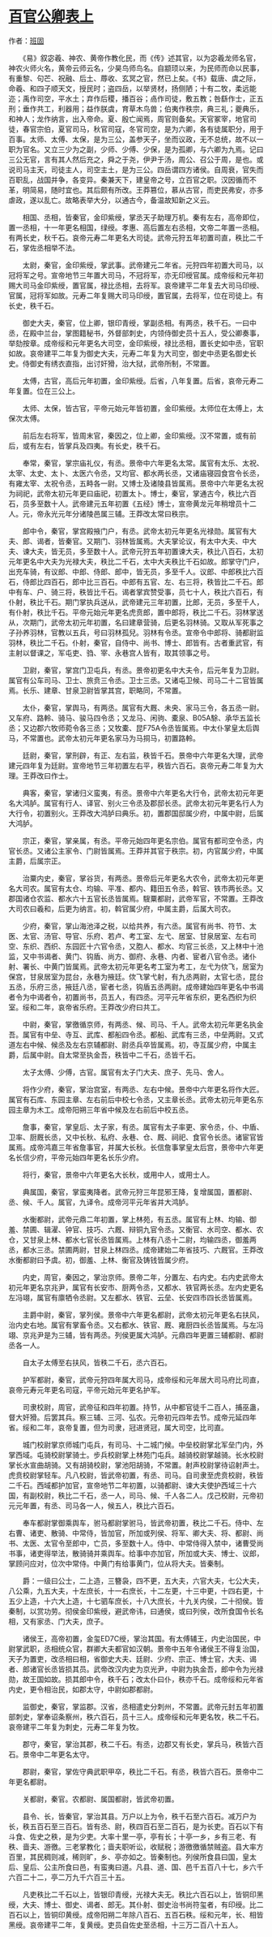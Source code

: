 # [百官公卿表上](http://so.gushiwen.org/guwen/bookv_3760.aspx)

作者：[班固](http://so.gushiwen.org/author_398.aspx)

　　《易》叙宓羲、神农、黄帝作教化民，而《传》述其官，以为宓羲龙师名官，神农火师火名，黄帝云师云名，少昊鸟师鸟名。自颛顼以来，为民师而命以民事，有重黎、句芒、祝融、后土、蓐收、玄冥之官，然已上矣。《书》载唐、虞之际，命羲、和四子顺天文，授民时；盗四岳，以举贤材，扬侧陋；十有二牧，柔远能迩；禹作司空，平水土；弃作后稷，播百谷；卨作司徒，敷五教；咎繇作士，正五刑；垂作共工，利器用；益作朕虞，育草木鸟兽；伯夷作秩宗，典三礼；夔典乐，和神人；龙作纳言，出入帝命。夏、殷亡闻焉，周官则备矣。天官冢宰，地官司徒，春官宗伯，夏官司马，秋官司寇，冬官司空，是为六卿，各有徒属职分，用于百事。太师、太傅、太保，是为三公，盖参天子，坐而议政，无不总统，故不以一职为官名。又立三少为之副，少师、少傅、少保，是为孤卿，与六卿为九焉。记曰三公无官，言有其人然后充之，舜之于尧，伊尹于汤，周公、召公于周，是也。或说司马主天，司徒主人，司空主土，是为三公。四岳谓四方诸侯。自周衰，官失而百职乱，战国并争，各变异。秦兼天下，建皇帝之号，立百官之职。汉因循而不革，明简易，随时宜也。其后颇有所改。王莽篡位，慕从古官，而吏民弗安，亦多虐政，遂以乱亡。故略表举大分，以通古今，备温故知新之义云。

　　相国、丞相，皆秦官，金印紫绶，掌丞天子助理万机。秦有左右，高帝即位，置一丞相，十一年更名相国，绿绶。孝惠、高后置左右丞相，文帝二年置一丞相。有两长史，秋千石。哀帝元寿二年更名大司徒。武帝元狩五年初置司直，秩比二千石，掌佐丞相举不法。

　　太尉，秦官，金印紫绶，掌武事。武帝建元二年省。元狩四年初置大司马，以冠将军之号。宣帝地节三年置大司马，不冠将军，亦无印绶官属。成帝绥和元年初赐大司马金印紫绶，置官属，禄比丞相，去将军。哀帝建平二年复去大司马印绶、官属，冠将军如故。元寿二年复赐大司马印绶，置官属，去将军，位在司徒上。有长史，秩千石。

　　御史大夫，秦官，位上卿，银印青绶，掌副丞相。有两丞，秩千石。一曰中丞，在殿中兰台，掌图籍秘书，外督部刺史，内领侍御史员十五人，受公卿奏事，举劾按章。成帝绥和元年更名大司空，金印紫绶，禄比丞相，置长史如中丞，官职如故。哀帝建平二年复为御史大夫，元寿二年复为大司空，御史中丞更名御史长史。侍御史有绣衣直指，出讨奸猾，治大狱，武帝所制，不常置。

　　太傅，古官，高后元年初置，金印紫绶。后省，八年复置。后省，哀帝元寿二年复置。位在三公上。

　　太师、太保，皆古官，平帝元始元年皆初置，金印紫绶。太师位在太傅上，太保次太傅。

　　前后左右将军，皆周末官，秦因之，位上卿，金印紫绶。汉不常置，或有前后，或有左右，皆掌兵及四夷。有长史，秩千石。

　　奉常，秦官，掌宗庙礼仪，有丞。景帝中六年更名太常。属官有太乐、太祝、太宰、太史、太卜、太医六令丞，又均官、都水两长丞，又诸庙寝园食宫令长丞，有雍太宰、太祝令丞，五畤各一尉。又博士及诸陵县皆属焉。景帝中六年更名太祝为祠祀，武帝太初元年更曰庙祀，初置太卜。博士，秦官，掌通古今，秩比六百石，员多至数十人。武帝建元五年初置《五经》博士，宣帝黄龙元年稍增员十二人。元，帝永光元年分诸陵邑属三辅。王莽改太常曰秩宗。

　　郎中令，秦官，掌宫殿掖门户，有丞。武帝太初元年更名光禄勋。属官有大夫、郎、谒者，皆秦官。又期门、羽林皆属焉。大夫掌论议，有太中大夫、中大夫、谏大夫，皆无员，多至数十人。武帝元狩五年初置谏大夫，秩比八百石，太初元年更名中大夫为光禄大夫，秩比二千石，太中大夫秩比千石如故。郎掌守门户，出充车骑，有议郎、中郎、侍郎、郎中，皆无员，多至千人。议郎、中郎秩比六百石，侍郎比四百石，郎中比三百石。中郎有五官、左、右三将，秩皆比二千石。郎中有车、户、骑三将，秩皆比千石。谒者掌宾赞受事，员七十人，秩比六百石，有仆射，秩比千石。期门掌执兵送从，武帝建元三年初置，比郎，无员，多至千人，有仆射，秩比千石。平帝元始元年更名虎贲郎，置中郎将，秩比二千石。羽林掌送从，次期门，武帝太初元年初置，名曰建章营骑，后更名羽林骑。又取从军死事之子孙养羽林，官教以五兵，号曰羽林孤兒。羽林有令丞。宣帝令中郎将、骑都尉监羽林，秩比二千石。仆射，秦官，自侍中、尚书、博士、郎皆有。古者重武官，有主射以督课之，军屯吏、驺、宰、永巷宫人皆有，取其领事之号。

　　卫尉，秦官，掌宫门卫屯兵，有丞。景帝初更名中大夫令，后元年复为卫尉。属官有公车司马、卫士、旅贲三令丞。卫士三丞。又诸屯卫候、司马二十二官皆属焉。长乐、建章、甘泉卫尉皆掌其宫，职略同，不常置。

　　太仆，秦官，掌舆马，有两丞。属官有大厩、未央、家马三令，各五丞一尉。又车府、路軨、骑马、骏马四令丞；又龙马、闲驹、橐泉、B05A駼、承华五监长丞；又边郡六牧师菀令各三丞；又牧橐、昆F75A令丞皆属焉。中太仆掌皇太后舆马，不常置也。武帝太初元年更名家马为马挏马，初置路軨。

　　廷尉，秦官，掌刑辟，有正、左右监，秩皆千石。景帝中六年更名大理，武帝建元四年复为廷尉。宣帝地节三年初置左右平，秩皆六百石。哀帝元寿二年复为大理。王莽改曰作士。

　　典客，秦官，掌诸归义蛮夷，有丞。景帝中六年更名大行令，武帝太初元年更名大鸿胪。属官有行人、译官、别火三令丞及郡邸长丞。武帝太初元年更名行人为大行令，初置别火。王莽改大鸿胪曰典乐。初，置郡国邸属少府，中属中尉，后属大鸿胪。

　　宗正，秦官，掌亲属，有丞。平帝元始四年更名宗伯。属官有都司空令丞，内官长丞。又诸公主家令、门尉皆属焉。王莽并其官于秩宗。初，内官属少府，中属主爵，后属宗正。

　　治粟内史，秦官，掌谷货，有两丞。景帝后元年更名大农令，武帝太初元年更名大司农。属官有太仓、均输、平准、都内、籍田五令丞，斡官、铁市两长丞。又郡国诸仓农监、都水六十五官长丞皆属焉。騪粟都尉，武帝军官，不常置。王莽改大司农曰羲和，后更为纳言。初，斡官属少府，中属主爵，后属大司农。

　　少府，秦官，掌山海池泽之税，以给共养，有六丞。属官有尚书、符节、太医、太官、汤官、导官、乐府、若卢、考工室、左弋、居室、甘泉居室、左右司空、东织、西织、东园匠十六官令丞，又胞人、都水、均官三长丞，又上林中十池监，又中书谒者、黄门、钩盾、尚方、御府、永巷、内者、宦者八官令丞。诸仆射、署长、中黄门皆属焉。武帝太初元年更名考工室为考工，左弋为佽飞，居室为保宫，甘泉居室为昆台，永巷为掖廷。佽飞掌弋射，有九丞两尉，太官七丞，昆台五丞，乐府三丞，掖廷八丞，宦者七丞，钩盾五丞两尉。成帝建始四年更名中书谒者令为中谒者令，初置尚书，员五人，有四丞。河平元年省东织，更名西织为织室。绥和二年，哀帝省乐府。王莽改少府曰共工。

　　中尉，秦官，掌徼循京师，有两丞、候、司马、千人。武帝太初元年更名执金吾。属官有中垒、寺互、武库、都船四令丞。都船、武库有三丞，中垒两尉。又式道左右中候、候丞及左右京辅都尉、尉丞兵卒皆属焉。初，寺互属少府，中属主爵，后属中尉。自太常至执金吾，秩皆中二千石，丞皆千石。

　　太子太傅、少傅，古官。属官有太子门大夫、庶子、先马、舍人。

　　将作少府，秦官，掌治宫室，有两丞、左右中候。景帝中六年更名将作大匠。属官有石库、东园主章、左右前后中校七令丞，又主章长丞。武帝太初元年更名东园主章为木工。成帝阳朔三年省中候及左右前后中校五丞。

　　詹事，秦官，掌皇后、太子家，有丞。属官有太子率更、家令丞，仆、中盾、卫率、厨厩长丞，又中长秋、私府、永巷、仓、厩、祠祀、食官令长丞。诸宦官皆属焉。成帝鸿嘉三年省詹事官，并属大长秋。长信詹事掌皇太后宫，景帝中六年更名长信少府，平帝元始四年更名长乐少府。

　　将行，秦官，景帝中六年更名大长秋，或用中人，或用士人。

　　典属国，秦官，掌蛮夷降者。武帝元狩三年昆邪王降，复增属国，置都尉、丞、候、千人。属官，九译令。成帝河平元年省并大鸿胪。

　　水衡都尉，武帝元鼎二年初置，掌上林苑，有五丞。属官有上林、均输、御羞、禁圃、辑濯、钟官、技巧、六厩、辩铜九官令丞。又衡官、水司空、都水、农仓，又甘泉上林、都水七官长丞皆属焉。上林有八丞十二尉，均输四丞，御羞两丞，都水三丞。禁圃两尉，甘泉上林四丞。成帝建始二年省技巧、六厩官。王莽改水衡都尉曰予虞。初，御羞、上林、衡官及铸钱皆属少府。

　　内史，周官，秦因之，掌治京师。景帝二年，分置左、右内史。右内史武帝太初元年更名京兆尹，属官有长安市、厨两令丞，又都水、铁官两长丞。左内史更名左冯翊，属官有廪牺令丞尉。又左都水、铁官、云垒、长安四市四长丞皆属焉。

　　主爵中尉，秦官，掌列侯。景帝中六年更名都尉，武帝太初元年更名右扶风，治内史右地。属官有掌畜令丞。又右都水、铁官、厩、雍厨四长丞皆属焉。与左冯翊、京兆尹是为三辅，皆有两丞。列侯更属大鸿胪。元鼎四年更置三辅都尉、都尉丞各一人。

　　自太子太傅至右扶风，皆秩二千石，丞六百石。

　　护军都尉，秦官，武帝元狩四年属大司马，成帝绥和元年居大司马府比司直，哀帝元寿元年更名司寇，平帝元始元年更名护军。

　　司隶校尉，周官，武帝征和四年初置。持节，从中都官徒千二百人，捕巫蛊，督大奸猾。后罢其兵。察三辅、三河、弘农。元帝初元四年去节。成帝元延四年省。绥和二年，哀帝复置，但为司隶，冠进贤冠，属大司空，比司直。

　　城门校尉掌京师城门屯兵，有司马、十二城门候。中垒校尉掌北军垒门内，外掌西域。屯骑校尉掌骑士。步兵校尉掌上林苑门屯兵。越骑校尉掌越骑。长水校尉掌长水宣曲胡骑。又有胡骑校尉，掌池阳胡骑，不常置。射声校尉掌待诏射声士。虎贲校尉掌轻车。凡八校尉，皆武帝初置，有丞、司马。自司隶至虎贲校尉，秩皆二千石。西域都护加官，宣帝地节二年初置，以骑都尉、谏大夫使护西域三十六国，有副校尉，秩比二千石，丞一人，司马、候、千人各二人。戊己校尉，元帝初元元年置，有丞、司马各一人，候五人，秩比六百石。

　　奉车都尉掌御乘舆车，驸马都尉掌驸马，皆武帝初置，秩比二千石。侍中、左右曹、诸吏、散骑、中常侍，皆加官，所加或列侯、将军、卿大夫、将、都尉、尚书、太医、太官令至郎中，亡员，多至数十人。侍中、中常侍得入禁中，诸曹受尚书事，诸吏得举法，散骑骑并乘舆车。给事中亦加官，所加或大夫、博士、议郎，掌顾问应对，位次中常侍。中黄门有给事黄门，位从将大夫。皆秦制。

　　爵：一级曰公士，二上造，三簪袅，四不更，五大夫，六官大夫，七公大夫，八公乘，九五大夫，十左庶长，十一右庶长，十二左更，十三中更，十四右更，十五少上造，十六大上造，十七驷车庶长，十八大庶长，十九关内侯，二十彻侯。皆秦制，以赏功劳。彻侯金印紫绶，避武帝讳，曰通侯，或曰列侯，改所食国令长名相，又有家丞、门大夫，庶子。

　　诸侯王，高帝初置，金玺ED7C绶，掌治其国。有太傅辅王，内史治国民，中尉掌武职，丞相统众官，群卿大夫都官如汉朝。景帝中五年令诸侯王不得复治国，天子为置吏，改丞相曰相，省御史大夫、廷尉、少府、宗正、博士官，大夫、谒者、郎诸官长丞皆损其员。武帝改汉内史为京光尹，中尉为执金吾，郎中令为光禄勋，故王国如故。损其郎中令，秩千石；改太仆曰仆，秩亦千石。成帝绥和元年省内史，更令相治民，如郡太守，中尉如郡都尉。

　　监御史，秦官，掌监郡。汉省，丞相遣史分刺州，不常置。武帝元封五年初置部刺史，掌奉诏条察州，秩六百石，员十三人。成帝绥和元年更名牧，秩二千石。哀帝建平二年复为刺史，元寿二年复为牧。

　　郡守，秦官，掌治其郡，秩二千石。有丞，边郡又有长史，掌兵马，秩皆六百石。景帝中二年更名太守。

　　郡尉，秦官，掌佐守典武职甲卒，秩比二千石。有丞，秩皆六百石。景帝中二年更名都尉。

　　关都尉，秦官。农都尉、属国都尉，皆武帝初置。

　　县令、长，皆秦官，掌治其县。万户以上为令，秩千石至六百石。减万户为长，秩五百石至三百石。皆有丞、尉，秩四百石至二百石，是为长吏。百石以下有斗食、佐史之秩，是为少吏。大率十里一亭，亭有长；十亭一乡，乡有三老、有秩、啬夫、游徼。三老掌教化；啬夫职听讼，收赋税；游徼徼循禁贼盗。县大率方百里，其民稠则减，稀则旷，乡、亭亦如之。皆秦制也。列侯所食县曰国，皇太后、皇后、公主所食曰邑，有蛮夷曰道。凡县、道、国、邑千五百八十七，乡六千六百二十二，亭二万九千六百三十五。

　　凡吏秩比二千石以上，皆银印青绶，光禄大夫无。秩比六百石以上，皆铜印黑绶，大夫、博士、御史、谒者、郎无。其仆射、御史治书尚符玺者，有印绶。比二百石以上，皆铜印黄绶。成帝阳朔二年除八百石、五百石秩。绥和元年，长、相皆黑绶。哀帝建平二年，复黄绶。吏员自佐史至丞相，十三万二百八十五人。

